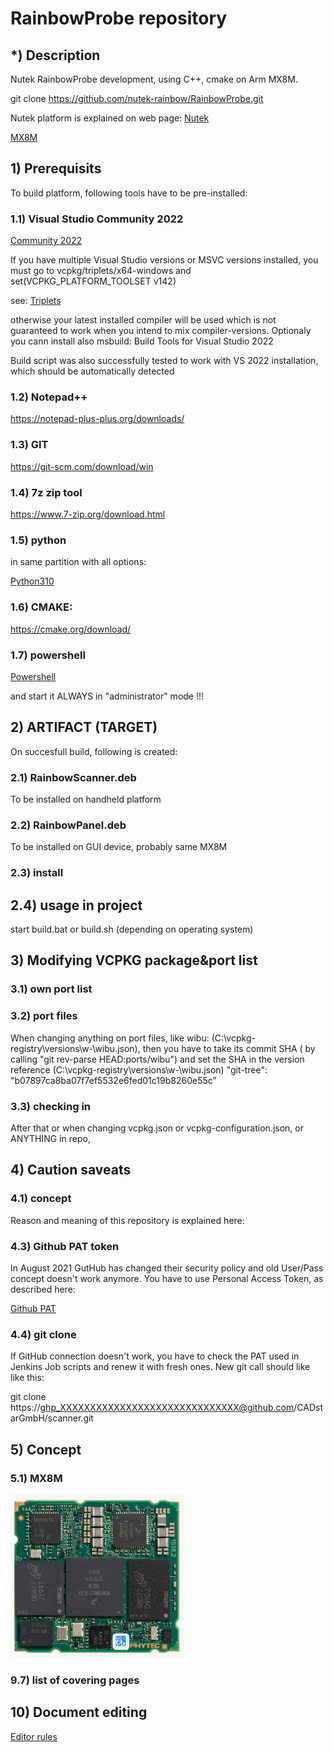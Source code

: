 
# RainbowProbe repository #

## *) Description ##

Nutek RainbowProbe development, using C++, cmake on Arm MX8M.


git clone https://github.com/nutek-rainbow/RainbowProbe.git

Nutek platform is explained on web page:
[Nutek](https://nutekmedtech.com/ "Nutek")

[MX8M](https://www.variscite.com/product/system-on-module-som/cortex-a53-krait/dart-mx8m-nxp-imx-8m/ "MX8M")

## 1) Prerequisits  ##
To build platform, following tools have to be pre-installed:

### 1.1) Visual Studio Community 2022 ###

[Community 2022](https://visualstudio.microsoft.com/vs/community/ "Community 2022")
 
If you have multiple Visual Studio versions or MSVC versions installed, you must go to vcpkg/triplets/x64-windows and set(VCPKG_PLATFORM_TOOLSET v142)

see: [Triplets](https://www.python.org/downloads/release/python-3105/ "Triplets")

otherwise your latest installed compiler will be used which is not guaranteed to work when you intend to mix compiler-versions.
Optionaly you cann install also msbuild: Build Tools for Visual Studio 2022 

Build script was also successfully tested to work with VS 2022 installation, which should be 
automatically detected

### 1.2) Notepad++ ###
  https://notepad-plus-plus.org/downloads/

### 1.3) GIT ###
  https://git-scm.com/download/win

### 1.4) 7z zip tool ###
  https://www.7-zip.org/download.html

### 1.5) python ###
  in same partition with all options:
    
  [Python310](https://www.python.org/downloads/release/python-3105/ "Python310")
   
### 1.6) CMAKE: ###
  https://cmake.org/download/

### 1.7) powershell ###
  [Powershell](https://docs.microsoft.com/en-us/powershell/scripting/install/installing-powershell-on-windows?view=powershell-7.2#msi "Powershell")
  
  and start it ALWAYS in "administrator" mode !!!


## 2) ARTIFACT (TARGET) ##
  On succesfull build, following is created:
  
### 2.1) RainbowScanner.deb ###
  To be installed on handheld platform

### 2.2) RainbowPanel.deb ###
  To be installed on GUI device, probably same MX8M

### 2.3) install ###

## 2.4) usage in project ##
  start build.bat or build.sh (depending on operating system)


## 3) Modifying VCPKG package&port list ##


### 3.1) own port list ###

### 3.2) port files ###
  When changing anything on port files, like wibu: (C:\vcpkg-registry\versions\w-\wibu.json),
  then you have to take its commit SHA ( by calling "git rev-parse HEAD:ports/wibu")
  and set the SHA in the version reference (C:\vcpkg-registry\versions\w-\wibu.json) 
  "git-tree": "b07897ca8ba07f7ef5532e6fed01c19b8260e55c"

### 3.3) checking in ###
  After that or when changing vcpkg.json or vcpkg-configuration.json, or ANYTHING in repo,
	

## 4) Caution saveats ##

### 4.1) concept ###
  Reason and meaning of this repository is explained here:
  


### 4.3) Github PAT token ###
  In August 2021 GutHub has changed their security policy and old User/Pass concept doesn't work anymore.
  You have to use Personal Access Token, as described here:
   
  [Github PAT](https://docs.github.com/en/authentication/keeping-your-account-and-data-secure/creating-a-personal-access-token "Github PAT")

### 4.4) git clone ###
  If GitHub connection doesn't work, you have to check the PAT used in Jenkins Job scripts and renew it with fresh ones.
  New git call should like like this:
  
  git clone https://ghp_XXXXXXXXXXXXXXXXXXXXXXXXXXXXXX@github.com/CADstarGmbH/scanner.git


## 5) Concept ##
 

### 5.1) MX8M ###

![Alt text](doc/screenshots/CaptureMx8mini.png?raw=true "MX8M") 

### 9.7) list of covering pages  ###


## 10) Document editing ##

[Editor rules](https://github.com/tchapi/markdown-cheatsheet "editor")



